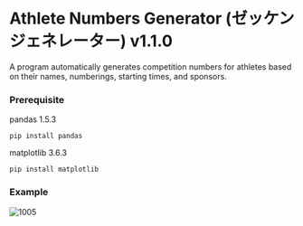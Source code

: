# Athlete Numbers Generator (ゼッケンジェネレーター) v1.1.0
A program automatically generates competition numbers for athletes based on their names, numberings, starting times, and sponsors.

### Prerequisite
pandas 1.5.3
```
pip install pandas
```
matplotlib 3.6.3
```
pip install matplotlib
```

### Example
![1005](https://user-images.githubusercontent.com/111611023/215804432-352abc57-c6a6-4259-8d79-eae4fec4e3ef.png)
